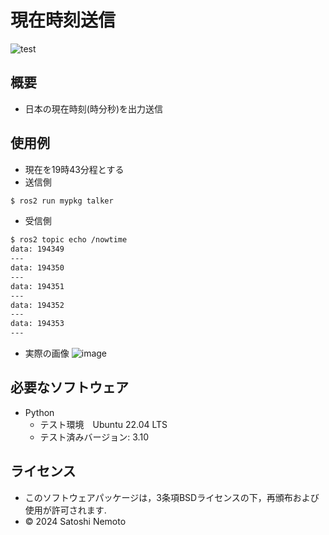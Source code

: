 # 現在時刻送信
![test](https://github.com/Lishi55/Ros2_demo/actions/workflows/test.yml/badge.svg)

## 概要
- 日本の現在時刻(時分秒)を出力送信

## 使用例

- 現在を19時43分程とする<br>
- 送信側
```bash
$ ros2 run mypkg talker
```
- 受信側
```bash
$ ros2 topic echo /nowtime
data: 194349
---
data: 194350
---
data: 194351
---
data: 194352
---
data: 194353
---
```

- 実際の画像
![image](https://github.com/user-attachments/assets/af5bd492-e137-48e0-ba7a-fb67c9f25f62)


## 必要なソフトウェア
- Python
  - テスト環境　Ubuntu 22.04 LTS
  - テスト済みバージョン: 3.10

## ライセンス
- このソフトウェアパッケージは，3条項BSDライセンスの下，再頒布および使用が許可されます.
- © 2024 Satoshi Nemoto
